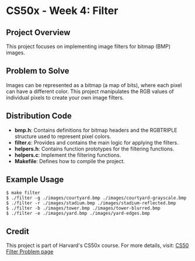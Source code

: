 # CS50x - Week 4: Filter

## Project Overview

This project focuses on implementing image filters for bitmap (BMP) images.

## Problem to Solve

Images can be represented as a bitmap (a map of bits), where each pixel can have a different color. This project manipulates the RGB values of individual pixels to create your own image filters.

## Distribution Code

- **bmp.h**: Contains definitions for bitmap headers and the RGBTRIPLE structure used to represent pixel colors.
- **filter.c**: Provides and contains the main logic for applying the filters.
- **helpers.h**: Contains function prototypes for the filtering functions.
- **helpers.c**: Implement the filtering functions.
- **Makefile**: Defines how to compile the project.

## Example Usage
 
``` 
$ make filter
$ ./filter -g ./images/courtyard.bmp ./images/courtyard-grayscale.bmp  
$ ./filter -r ./images/stadium.bmp ./images/stadium-reflected.bmp     
$ ./filter -b ./images/tower.bmp ./images/tower-blurred.bmp            
$ ./filter -e ./images/yard.bmp ./images/yard-edges.bmp                
```
   
## Credit
This project is part of Harvard's CS50x course. For more details, visit: [CS50 Filter Problem page](https://cs50.harvard.edu/x/2024/psets/4/filter/more/)
